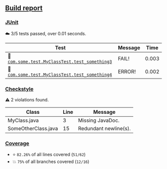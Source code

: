 ## [Build report](https://my-jenkins-instance/job/build/130/)

### [JUnit](https://my-jenkins-instance/job/build/130/testReport/)

:cloud: 3/5 tests passed, over 0.01 seconds.

| Test | Message | Time |
| ---- | ------- | ---- |
| :small_blue_diamond: [`com.some.test.MyClassTest.test_something3`](https://my-jenkins-instance/job/build/130/testReport/com.some.test/MyClassTest/test_something3/) | FAIL! | 0.003 |
| :small_red_triangle: [`com.some.test.MyClassTest.test_something4`](https://my-jenkins-instance/job/build/130/testReport/com.some.test/MyClassTest/test_something4/) | ERROR! | 0.002 |

### [Checkstyle](https://my-jenkins-instance/job/build/130/checkstyleResult/)

:warning: 2 violations found.

| Class | Line | Message |
| ----- | ---- | ------- |
| MyClass.java | 3 | Missing JavaDoc. |
| SomeOtherClass.java | 15 | Redundant newline(s). |

### [Coverage](https://my-jenkins-instance/job/build/130/cobertura/)

* :star: `82.26%` of all lines covered (`51/62`)
* :boom: `75%` of all branches covered (`12/16`)
